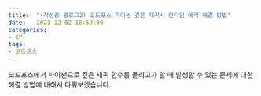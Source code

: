 ```yaml
---
title:  "(작성중 블로그2) 코드포스 파이썬 깊은 재귀시 런타임 에러 해결 방법"
date:   2021-12-02 18:59:00
categories:
- CP
tags:
- 코드포스
---
```


 코드포스에서 파이썬으로 깊은 재귀 함수를 돌리고자 할 때 발생할 수 있는 문제에 대한 해결 방법에 대해서 다뤄보겠습니다.
